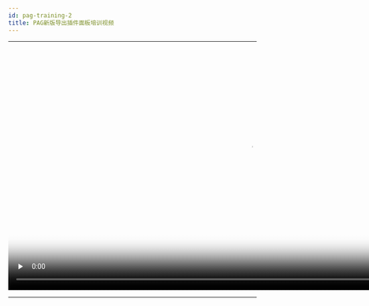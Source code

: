 ```yaml
---
id: pag-training-2
title: PAG新版导出插件面板培训视频
---
```

---

<video id="video" controls="" preload="none" width="980px" poster="https://pagio-1251316161.file.myqcloud.com/website/static/img/training_2.png">
   <source id="mp4" src="https://pagio-1251316161.file.myqcloud.com/website/static/video/training_2.mp4" type="video/mp4">
</video>

---